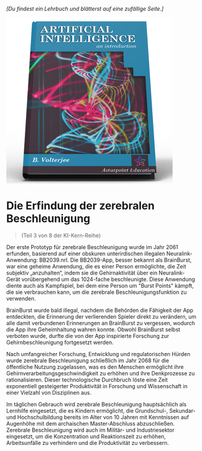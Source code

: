 *[Du findest ein Lehrbuch und blätterst auf eine zufällige Seite.]*

![KI Lehrbuch](/resources/lore/textbookAI440.png)
# Die Erfindung der zerebralen Beschleunigung
> (Teil 3 von 8 der KI-Kern-Reihe)

Der erste Prototyp für zerebrale Beschleunigung wurde im Jahr 2061 erfunden, basierend auf einer obskuren unterirdischen illegalen Neuralink-Anwendung: BB2039.nrl. Die BB2039-App, besser bekannt als BrainBurst, war eine geheime Anwendung, die es einer Person ermöglichte, die Zeit subjektiv „anzuhalten“, indem sie die Gehirnaktivität über ein Neuralink-Gerät vorübergehend um das 1024-fache beschleunigte. Diese Anwendung diente auch als Kampfspiel, bei dem eine Person um "Burst Points" kämpft, die sie verbrauchen kann, um die zerebrale Beschleunigungsfunktion zu verwenden.  

BrainBurst wurde bald illegal, nachdem die Behörden die Fähigkeit der App entdeckten, die Erinnerung der verlierenden Spieler direkt zu verändern, um alle damit verbundenen Erinnerungen an BrainBurst zu vergessen, wodurch die App ihre Geheimhaltung wahren konnte. Obwohl BrainBurst selbst verboten wurde, durfte die von der App inspirierte Forschung zur Gehirnbeschleunigung fortgesetzt werden.  

Nach umfangreicher Forschung, Entwicklung und regulatorischen Hürden wurde zerebrale Beschleunigung schließlich im Jahr 2068 für die öffentliche Nutzung zugelassen, was es den Menschen ermöglicht ihre Gehirnverarbeitungsgeschwindigkeit zu erhöhen und ihre Denkprozesse zu rationalisieren. Dieser technologische Durchbruch löste eine Zeit exponentiell gesteigerter Produktivität in Forschung und Wissenschaft in einer Vielzahl von Disziplinen aus.  

Im täglichen Gebrauch wird zerebrale Beschleunigung hauptsächlich als Lernhilfe eingesetzt, die es Kindern ermöglicht, die Grundschul-, Sekundar- und Hochschulbildung bereits im Alter von 10 Jahren mit Kenntnissen auf Augenhöhe mit dem archaischen Master-Abschluss abzuschließen. Zerebrale Beschleunigung wird auch im Militär- und Industriesektor eingesetzt, um die Konzentration und Reaktionszeit zu erhöhen, Arbeitsunfälle zu verhindern und die Produktivität zu verbessern.  
